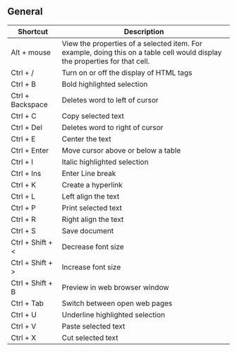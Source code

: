## General
Shortcut | Description
------------ | -------------
Alt + mouse | View the properties of a selected item. For example, doing this on a table cell would display the properties for that cell. | 
Ctrl + / | Turn on or off the display of HTML tags | 
Ctrl + B | Bold highlighted selection | 
Ctrl + Backspace | Deletes word to left of cursor | 
Ctrl + C | Copy selected text | 
Ctrl + Del | Deletes word to right of cursor | 
Ctrl + E | Center the text | 
Ctrl + Enter | Move cursor above or below a table | 
Ctrl + I | Italic highlighted selection | 
Ctrl + Ins | Enter Line break | 
Ctrl + K | Create a hyperlink | 
Ctrl + L | Left align the text | 
Ctrl + P | Print selected text | 
Ctrl + R | Right align the text | 
Ctrl + S | Save document | 
Ctrl + Shift + < | Decrease font size | 
Ctrl + Shift + > | Increase font size | 
Ctrl + Shift + B | Preview in web browser window | 
Ctrl + Tab | Switch between open web pages | 
Ctrl + U | Underline highlighted selection | 
Ctrl + V | Paste selected text | 
Ctrl + X | Cut selected text | 
